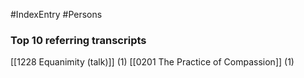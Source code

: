 #IndexEntry #Persons

### Top 10 referring transcripts
[[1228 Equanimity (talk)]] (1)
[[0201 The Practice of Compassion]] (1)

